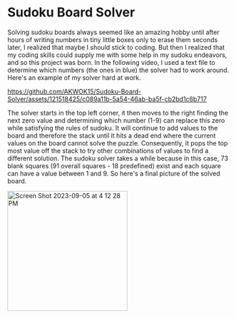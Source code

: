 # Sudoku Board Solver
Solving sudoku boards always seemed like an amazing hobby until after hours of writing numbers in tiny little boxes only to erase them seconds later, I realized that maybe I should stick to coding. But then I realized that my coding skills could supply me with some help in my sudoku endeavors, and so this project was born. In the following video, I used a text file to determine which numbers (the ones in blue) the solver had to work around. Here's an example of my solver hard at work.

https://github.com/AKWOK15/Sudoku-Board-Solver/assets/121518425/c089a11b-5a54-46ab-ba5f-cb2bd1c6b717

The solver starts in the top left corner, it then moves to the right finding the next zero value and determining which number (1-9) can replace this zero while satisfying the rules of sudoku. It will continue to add values to the board and therefore the stack until it hits a dead end where the current values on the board cannot solve the puzzle. Consequently, it pops the top most value off the stack to try other combinations of values to find a different solution. The sudoku solver takes a while because in this case, 73 blank squares (91 overall squares - 18 predefined) exist and each square can have a value between 1 and 9. So here's a final picture of the solved board.

<img width="269" alt="Screen Shot 2023-09-05 at 4 12 28 PM" src="https://github.com/AKWOK15/Sudoku-Board-Solver/assets/121518425/b022edfe-aba7-4f63-bcc3-1e0b1a68ef3c">
